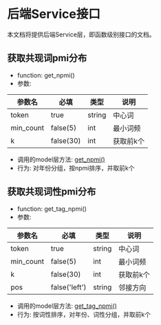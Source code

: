 # 后端Service接口

本文档将提供后端Service层，即函数级别接口的文档。

## 获取共现词pmi分布

* function: get_npmi()
* 参数:

| 参数名      | 必填   | 类型   | 说明          |
| ---------- | ----- | ------ | ------------ |
| token  | true  | string | 中心词         |
| min_count  | false(5)  | int | 最小词频         |
| k  | false(30)  | int | 获取前k个         |

* 调用的model层方法: [get_npmi()](后端Model接口.md#获取共现词pmi分布)
* 行为: 对年份分组，按npmi排序，并取前k个

## 获取共现词性pmi分布

* function: get_tag_npmi()
* 参数:

| 参数名      | 必填   | 类型   | 说明          |
| ---------- | ----- | ------ | ------------ |
| token  | true  | string | 中心词         |
| min_count  | false(5)  | int | 最小词频         |
| k  | false(30)  | int | 获取前k个         |
| pos  | false('left')  | string | 邻接方向         |

* 调用的model层方法: [get_tag_npmi()](后端Model接口.md#获取共现词性pmi分布)
* 行为: 按词性排序，对年份、词性分组，并取前k个
